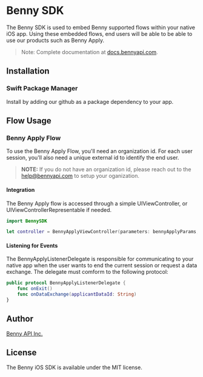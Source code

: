 # Benny SDK 
The Benny SDK is used to embed Benny supported flows within your native iOS app. Using these embedded flows, end users will be able to be able to use our products such as Benny Apply.

>Note: Complete documentation at [docs.bennyapi.com](bennyapi.com).


## Installation 

### Swift Package Manager
Install by adding our github as a package dependency to your app. 

## Flow Usage 
### Benny Apply Flow
To use the Benny Apply Flow, you'll need an organization id. For each user session, you'll also need a unique external id to identify the end user.

>**NOTE:** If you do not have an organization id, please reach out to the help@bennyapi.com to setup your oganization. 

#### Integration 
The Benny Apply flow is accessed through a simple UIViewController, or UIViewControllerRepresentable if needed.
 
```swift
import BennySDK

let controller = BennyApplyViewController(parameters: bennyApplyParams, delegate: listener)
```

#### Listening for Events
The BennyApplyListenerDelegate is responsible for communicating to your native app when the  user wants to end the current session or request a data exchange. The delegate must comform to the following protocol:

```swift
public protocol BennyApplyListenerDelegate {
    func onExit()
    func onDataExchange(applicantDataId: String)
}
```

## Author
[Benny API Inc.](bennyapi.com)

## License 
The Benny iOS SDK is available under the MIT license.
